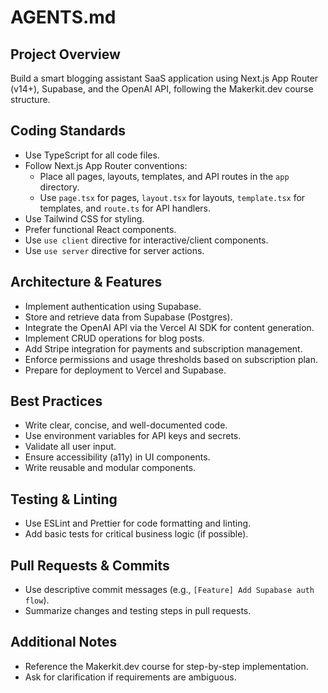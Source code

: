 # AGENTS.md

## Project Overview
Build a smart blogging assistant SaaS application using Next.js App Router (v14+), Supabase, and the OpenAI API, following the Makerkit.dev course structure.

## Coding Standards
- Use TypeScript for all code files.
- Follow Next.js App Router conventions:
  - Place all pages, layouts, templates, and API routes in the `app` directory.
  - Use `page.tsx` for pages, `layout.tsx` for layouts, `template.tsx` for templates, and `route.ts` for API handlers.
- Use Tailwind CSS for styling.
- Prefer functional React components.
- Use `use client` directive for interactive/client components.
- Use `use server` directive for server actions.

## Architecture & Features
- Implement authentication using Supabase.
- Store and retrieve data from Supabase (Postgres).
- Integrate the OpenAI API via the Vercel AI SDK for content generation.
- Implement CRUD operations for blog posts.
- Add Stripe integration for payments and subscription management.
- Enforce permissions and usage thresholds based on subscription plan.
- Prepare for deployment to Vercel and Supabase.

## Best Practices
- Write clear, concise, and well-documented code.
- Use environment variables for API keys and secrets.
- Validate all user input.
- Ensure accessibility (a11y) in UI components.
- Write reusable and modular components.

## Testing & Linting
- Use ESLint and Prettier for code formatting and linting.
- Add basic tests for critical business logic (if possible).

## Pull Requests & Commits
- Use descriptive commit messages (e.g., `[Feature] Add Supabase auth flow`).
- Summarize changes and testing steps in pull requests.

## Additional Notes
- Reference the Makerkit.dev course for step-by-step implementation.
- Ask for clarification if requirements are ambiguous.
